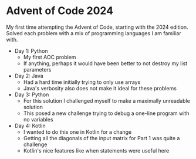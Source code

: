 # Advent of Code 2024
My first time attempting the Advent of Code, starting with the 2024 edition. Solved each problem with a mix of programming languages I am familiar with.  
* Day 1: Python
    * My first AOC problem
    * If anything, perhaps it would have been better to not destroy my list parameters
* Day 2: Java
    * Had a hard time initially trying to only use arrays
    * Java's verbosity also does not make it ideal for these problems
* Day 3: Python
    * For this solution I challenged myself to make a maximally unreadable solution
    * This posed a new challenge trying to debug a one-line program with no variables
* Day 4: Kotlin
    * I wanted to do this one in Kotlin for a change 
    * Getting all the diagonals of the input matrix for Part 1 was quite a challenge
    * Kotlin's nice features like when statements were useful here
